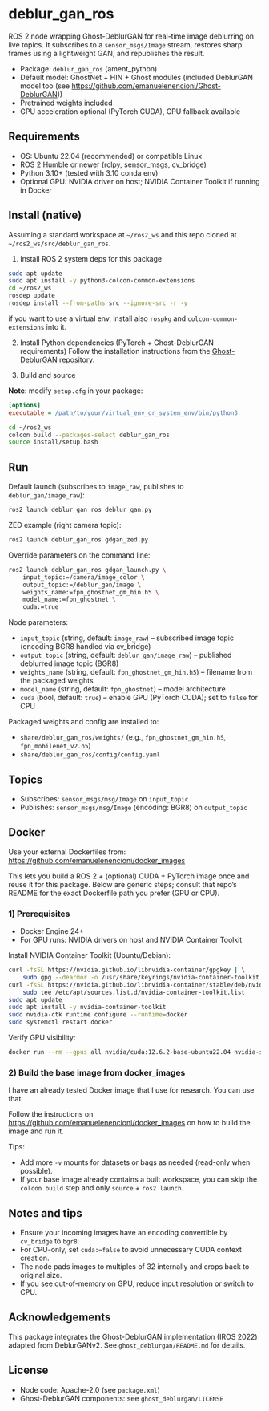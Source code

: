 # deblur_gan_ros

ROS 2 node wrapping Ghost-DeblurGAN for real-time image deblurring on live topics. It subscribes to a `sensor_msgs/Image` stream, restores sharp frames using a lightweight GAN, and republishes the result.

- Package: `deblur_gan_ros` (ament_python)
- Default model: GhostNet + HIN + Ghost modules (included DeblurGAN model too (see https://github.com/emanuelenencioni/Ghost-DeblurGAN))
- Pretrained weights included
- GPU acceleration optional (PyTorch CUDA), CPU fallback available


## Requirements

- OS: Ubuntu 22.04 (recommended) or compatible Linux
- ROS 2 Humble or newer (rclpy, sensor_msgs, cv_bridge)
- Python 3.10+ (tested with 3.10 conda env)
- Optional GPU: NVIDIA driver on host; NVIDIA Container Toolkit if running in Docker


## Install (native)

Assuming a standard workspace at `~/ros2_ws` and this repo cloned at `~/ros2_ws/src/deblur_gan_ros`.

1) Install ROS 2 system deps for this package

```bash
sudo apt update
sudo apt install -y python3-colcon-common-extensions
cd ~/ros2_ws
rosdep update
rosdep install --from-paths src --ignore-src -r -y
```

if you want to use a virtual env, install also `rospkg` and `colcon-common-extensions` into it.

2) Install Python dependencies (PyTorch + Ghost-DeblurGAN requirements)
Follow the installation instructions from the [Ghost-DeblurGAN repository](https://github.com/emanuelenencioni/Ghost-DeblurGAN).


3) Build and source

**Note**: modify `setup.cfg` in your package:
```ini
[options]
executable = /path/to/your/virtual_env_or_system_env/bin/python3
```

```bash
cd ~/ros2_ws
colcon build --packages-select deblur_gan_ros
source install/setup.bash
```

## Run

Default launch (subscribes to `image_raw`, publishes to `deblur_gan/image_raw`):

```bash
ros2 launch deblur_gan_ros deblur_gan.py
```

ZED example (right camera topic):

```bash
ros2 launch deblur_gan_ros gdgan_zed.py
```

Override parameters on the command line:

```bash
ros2 launch deblur_gan_ros gdgan_launch.py \
	input_topic:=/camera/image_color \
	output_topic:=/deblur_gan/image \
	weights_name:=fpn_ghostnet_gm_hin.h5 \
	model_name:=fpn_ghostnet \
	cuda:=true
```

Node parameters:

- `input_topic` (string, default: `image_raw`) – subscribed image topic (encoding BGR8 handled via cv_bridge)
- `output_topic` (string, default: `deblur_gan/image_raw`) – published deblurred image topic (BGR8)
- `weights_name` (string, default: `fpn_ghostnet_gm_hin.h5`) – filename from the packaged weights
- `model_name` (string, default: `fpn_ghostnet`) – model architecture
- `cuda` (bool, default: `true`) – enable GPU (PyTorch CUDA); set to `false` for CPU

Packaged weights and config are installed to:

- `share/deblur_gan_ros/weights/` (e.g., `fpn_ghostnet_gm_hin.h5`, `fpn_mobilenet_v2.h5`)
- `share/deblur_gan_ros/config/config.yaml`


## Topics

- Subscribes: `sensor_msgs/msg/Image` on `input_topic`
- Publishes: `sensor_msgs/msg/Image` (encoding: BGR8) on `output_topic`


## Docker

Use your external Dockerfiles from: https://github.com/emanuelenencioni/docker_images

This lets you build a ROS 2 + (optional) CUDA + PyTorch image once and reuse it for this package. Below are generic steps; consult that repo’s README for the exact Dockerfile path you prefer (GPU or CPU).

### 1) Prerequisites

- Docker Engine 24+
- For GPU runs: NVIDIA drivers on host and NVIDIA Container Toolkit

Install NVIDIA Container Toolkit (Ubuntu/Debian):

```bash
curl -fsSL https://nvidia.github.io/libnvidia-container/gpgkey | \
	sudo gpg --dearmor -o /usr/share/keyrings/nvidia-container-toolkit.gpg
curl -fsSL https://nvidia.github.io/libnvidia-container/stable/deb/nvidia-container-toolkit.list | \
	sudo tee /etc/apt/sources.list.d/nvidia-container-toolkit.list
sudo apt update
sudo apt install -y nvidia-container-toolkit
sudo nvidia-ctk runtime configure --runtime=docker
sudo systemctl restart docker
```

Verify GPU visibility:

```bash
docker run --rm --gpus all nvidia/cuda:12.6.2-base-ubuntu22.04 nvidia-smi
```

### 2) Build the base image from docker_images

I have an already tested Docker image that I use for research. You can use that.

Follow the instructions on https://github.com/emanuelenencioni/docker_images on how to build the image and run it.

Tips:

- Add more `-v` mounts for datasets or bags as needed (read-only when possible).
- If your base image already contains a built workspace, you can skip the `colcon build` step and only `source` + `ros2 launch`.


## Notes and tips

- Ensure your incoming images have an encoding convertible by `cv_bridge` to `bgr8`.
- For CPU-only, set `cuda:=false` to avoid unnecessary CUDA context creation.
- The node pads images to multiples of 32 internally and crops back to original size.
- If you see out-of-memory on GPU, reduce input resolution or switch to CPU.


## Acknowledgements

This package integrates the Ghost-DeblurGAN implementation (IROS 2022) adapted from DeblurGANv2. See `ghost_deblurgan/README.md` for details.

## License

- Node code: Apache-2.0 (see `package.xml`)
- Ghost-DeblurGAN components: see `ghost_deblurgan/LICENSE`

